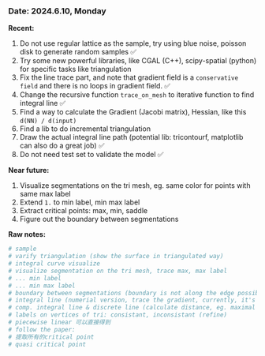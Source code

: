 ### Date: 2024.6.10, Monday

**Recent:**
1. Do not use regular lattice as the sample, try using blue noise, poisson disk to generate random samples ✅
2. Try some new powerful libraries, like CGAL (C++), scipy-spatial (python) for specific tasks like triangulation
3. Fix the line trace part, and note that gradient field is a `conservative field` and there is no loops in gradient field. ✅
4. Change the recursive function `trace_on_mesh` to iterative function to find integral line ✅
5. Find a way to calculate the Gradient (Jacobi matrix), Hessian, like this `d(NN) / d(input)` 
6. Find a lib to do incremental triangulation
7. Draw the actual integral line path (potential lib: tricontourf, matplotlib can also do a great job) ✅
8. Do not need test set to validate the model ✅

**Near future:**
1. Visualize segmentations on the tri mesh, eg. same color for points with same max label
2. Extend `1.` to min label, min max label
3. Extract critical points: max, min, saddle 
4. Figure out the boundary between segmentations

**Raw notes:**
```python
# sample
# varify triangulation (show the surface in triangulated way)
# integral curve visualize
# visualize segmentation on the tri mesh, trace max, max label
# ... min label
# ... min max label
# boundary between segmentations (boundary is not along the edge possibly)
# integral line (numerial version, trace the gradient, currently, it's not)
# comp. integral line & discrete line (calculate distance, eg. maximal distance, hausdorff distance, Fréchet distance)
# labels on vertices of tri: consistant, inconsistant (refine)
# piecewise linear 可以直接得到
# follow the paper:
# 提取所有的critical point
# quasi critical point
```